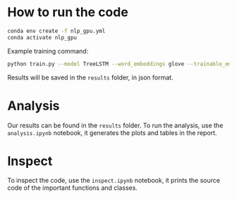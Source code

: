# How to run the code

```bash
conda env create -f nlp_gpu.yml
conda activate nlp_gpu
```

Example training command:
```bash
python train.py --model TreeLSTM --word_embeddings glove --trainable_embeddings --supervise_nodes --batch_size 128 --patience 10 --max_epochs 100
```

Results will be saved in the `results` folder, in json format.

# Analysis

Our results can be found in the `results` folder.
To run the analysis, use the `analysis.ipynb` notebook, it generates the plots and tables in the report.

# Inspect

To inspect the code, use the `inspect.ipynb` notebook, it prints the source code of the important functions and classes.
